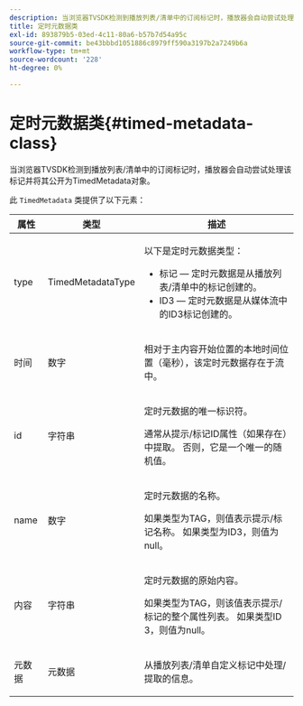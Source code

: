 ```yaml
---
description: 当浏览器TVSDK检测到播放列表/清单中的订阅标记时，播放器会自动尝试处理该标记并将其公开为TimedMetadata对象。
title: 定时元数据类
exl-id: 893879b5-03ed-4c11-80a6-b57b7d54a95c
source-git-commit: be43bbbd1051886c8979ff590a3197b2a7249b6a
workflow-type: tm+mt
source-wordcount: '228'
ht-degree: 0%

---
```


# 定时元数据类{#timed-metadata-class}

当浏览器TVSDK检测到播放列表/清单中的订阅标记时，播放器会自动尝试处理该标记并将其公开为TimedMetadata对象。

此 `TimedMetadata` 类提供了以下元素：

<table id="table_5827A0626EDC45F68DC3E7644F3EFF69"> 
 <thead> 
  <tr> 
   <th colname="col1" class="entry"> 属性 </th> 
   <th colname="col02" class="entry"> 类型 </th> 
   <th colname="col2" class="entry"> 描述 </th> 
  </tr>
 </thead>
 <tbody> 
  <tr> 
   <td colname="col1"> <p>type </p> </td> 
   <td colname="col02"> <p><span class="codeph"> TimedMetadataType</span> </p> </td> 
   <td colname="col2"> <p>以下是定时元数据类型： 
     <ul id="ul_E79C375A54C64BF09A927EE8983E98E3"> 
      <li id="li_F1907521CDBE47E282A87AF0A7A1477A">标记 — 定时元数据是从播放列表/清单中的标记创建的。 </li> 
      <li id="li_5B0C0B0F247144709F86E6654A5AB500">ID3 — 定时元数据是从媒体流中的ID3标记创建的。 </li> 
     </ul> </p> </td> 
  </tr> 
  <tr> 
   <td colname="col1"> <p>时间 </p> </td> 
   <td colname="col02"> <p>数字 </p> </td> 
   <td colname="col2"> <p>相对于主内容开始位置的本地时间位置（毫秒），该定时元数据存在于流中。 </p> </td> 
  </tr> 
  <tr> 
   <td colname="col1"> <p>id </p> </td> 
   <td colname="col02"> <p>字符串 </p> </td> 
   <td colname="col2"> <p>定时元数据的唯一标识符。 </p> <p>通常从提示/标记ID属性（如果存在）中提取。 否则，它是一个唯一的随机值。 </p> </td> 
  </tr> 
  <tr> 
   <td colname="col1"> <p>name </p> </td> 
   <td colname="col02"> <p>数字 </p> </td> 
   <td colname="col2"> <p>定时元数据的名称。 </p> <p>如果类型为TAG，则值表示提示/标记名称。 如果类型为ID3，则值为null。 </p> </td> 
  </tr> 
  <tr> 
   <td colname="col1"> <p>内容 </p> </td> 
   <td colname="col02"> <p>字符串 </p> </td> 
   <td colname="col2"> <p>定时元数据的原始内容。 </p> <p>如果类型为TAG，则该值表示提示/标记的整个属性列表。 如果类型ID 3，则值为null。 </p> </td> 
  </tr> 
  <tr> 
   <td colname="col1"> <p>元数据 </p> </td> 
   <td colname="col02"> <p><span class="codeph"> 元数据</span> </p> </td> 
   <td colname="col2"> <p>从播放列表/清单自定义标记中处理/提取的信息。 </p> </td> 
  </tr> 
 </tbody> 
</table>

